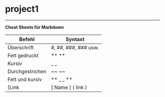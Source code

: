 # project1
---

**Cheat Sheets für Markdown**

|Befehl|Syntaxt|
|------|-------|
|Überschrift|#, ##, ###, ### usw.|
|Fett gedruckt|**   **|
|Kursiv|_   _|
|Durchgestrichen|~~    ~~|
|Fett und kursiv| ** _   _ **|
[Link| [ Name ] ( link )|

 
